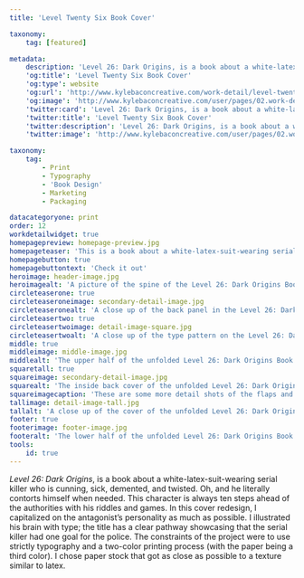 ```yaml
---
title: 'Level Twenty Six Book Cover'

taxonomy:
    tag: [featured]

metadata:
    description: 'Level 26: Dark Origins, is a book about a white-latex-suit-wearing serial killer who is cunning, sick, demented, and twisted. Oh, and he literally contorts himself when needed. This character is always ten steps ahead of the authorities with his riddles and games. In this cover redesign, I capitalized on the antagonist’s personality as much as possible. I illustrated his brain with type; the title has a clear pathway showcasing that the serial killer had one goal for the police. The constraints of the project were to use strictly typography and a two-color printing process (with the paper being a third color). I chose paper stock that got as close as possible to a texture similar to latex.'
    'og:title': 'Level Twenty Six Book Cover'
    'og:type': website
    'og:url': 'http://www.kylebaconcreative.com/work-detail/level-twenty-six/'
    'og:image': 'http://www.kylebaconcreative.com/user/pages/02.work-detail/level-twenty-six/header-image.jpg'
    'twitter:card': 'Level 26: Dark Origins, is a book about a white-latex-suit-wearing serial killer who is cunning, sick, demented, and twisted. Oh, and he literally contorts himself when needed. This character is always ten steps ahead of the authorities with his riddles and games. In this cover redesign, I capitalized on the antagonist’s personality as much as possible. I illustrated his brain with type; the title has a clear pathway showcasing that the serial killer had one goal for the police. The constraints of the project were to use strictly typography and a two-color printing process (with the paper being a third color). I chose paper stock that got as close as possible to a texture similar to latex.'
    'twitter:title': 'Level Twenty Six Book Cover'
    'twitter:description': 'Level 26: Dark Origins, is a book about a white-latex-suit-wearing serial killer who is cunning, sick, demented, and twisted. Oh, and he literally contorts himself when needed. This character is always ten steps ahead of the authorities with his riddles and games. In this cover redesign, I capitalized on the antagonist’s personality as much as possible. I illustrated his brain with type; the title has a clear pathway showcasing that the serial killer had one goal for the police. The constraints of the project were to use strictly typography and a two-color printing process (with the paper being a third color). I chose paper stock that got as close as possible to a texture similar to latex.'
    'twitter:image': 'http://www.kylebaconcreative.com/user/pages/02.work-detail/level-twenty-six/header-image.jpg'

taxonomy:
    tag:
        - Print
        - Typography
        - 'Book Design'
        - Marketing
        - Packaging

datacategoryone: print
order: 12
workdetailwidget: true
homepagepreview: homepage-preview.jpg
homepageteaser: 'This is a book about a white-latex-suit-wearing serial killer who is cunning, sick, demented, and twisted. Here is my solution to a type only book cover.'
homepagebutton: true
homepagebuttontext: 'Check it out'
heroimage: header-image.jpg
heroimagealt: 'A picture of the spine of the Level 26: Dark Origins Book Cover redesign.'
circleteaserone: true
circleteaseroneimage: secondary-detail-image.jpg
circleteaseronealt: 'A close up of the back panel in the Level 26: Dark Origins Book Cover redesign.'
circleteasertwo: true
circleteasertwoimage: detail-image-square.jpg
circleteasertwoalt: 'A close up of the type pattern on the Level 26: Dark Origins Book Cover redesign.'
middle: true
middleimage: middle-image.jpg
middlealt: 'The upper half of the unfolded Level 26: Dark Origins Book Cover redesign.'
squaretall: true
squareimage: secondary-detail-image.jpg
squarealt: 'The inside back cover of the unfolded Level 26: Dark Origins Book Cover redesign.'
squareimagecaption: 'These are some more detail shots of the flaps and front panel of the book jacket. The typeface used was <a class="text-link" href="#" target="_blank"><em>Akzidenz-Grotesk</em></a>.'
tallimage: detail-image-tall.jpg
tallalt: 'A close up of the cover of the unfolded Level 26: Dark Origins Book Cover redesign.'
footer: true
footerimage: footer-image.jpg
footeralt: 'The lower half of the unfolded Level 26: Dark Origins Book Cover redesign.'
tools:
    id: true
---
```


*Level 26: Dark Origins*, is a book about a white-latex-suit-wearing serial killer who is cunning, sick, demented, and twisted. Oh, and he literally contorts himself when needed. This character is always ten steps ahead of the authorities with his riddles and games. In this cover redesign, I capitalized on the antagonist’s personality as much as possible. I illustrated his brain with type; the title has a clear pathway showcasing that the serial killer had one goal for the police. The constraints of the project were to use strictly typography and a two-color printing process (with the paper being a third color). I chose paper stock that got as close as possible to a texture similar to latex.
